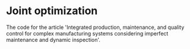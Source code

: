 # Joint optimization
The code for the article 'Integrated production, maintenance, and quality control for complex manufacturing systems considering imperfect maintenance and dynamic inspection'.
